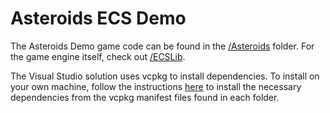 # Asteroids ECS Demo
 
The Asteroids Demo game code can be found in the [/Asteroids](Asteroids) folder. For the game engine itself, check out 
[/ECSLib](ECSLib).

The Visual Studio solution uses vcpkg to install dependencies. To install on your own machine, follow the instructions
[here](https://learn.microsoft.com/en-us/vcpkg/consume/manifest-mode?tabs=msbuild%2Cbuild-MSBuild) to install the necessary 
dependencies from the vcpkg manifest files found in each folder. 
